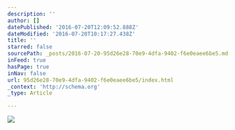 ```yaml
---
description: ''
author: []
datePublished: '2016-07-20T12:09:52.888Z'
dateModified: '2016-07-20T10:17:27.438Z'
title: ''
starred: false
sourcePath: _posts/2016-07-20-95d26e28-70e9-4dfa-9402-f6e0eaee6be5.md
inFeed: true
hasPage: true
inNav: false
url: 95d26e28-70e9-4dfa-9402-f6e0eaee6be5/index.html
_context: 'http://schema.org'
_type: Article

---
```

![](https://the-grid-user-content.s3-us-west-2.amazonaws.com/77949802-eaeb-4ac0-8289-fc0ca3028664.jpg)